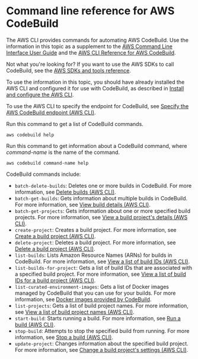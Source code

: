 # Command line reference for AWS CodeBuild<a name="cmd-ref"></a>

The AWS CLI provides commands for automating AWS CodeBuild\. Use the information in this topic as a supplement to the [AWS Command Line Interface User Guide](https://docs.aws.amazon.com/cli/latest/userguide/) and the [AWS CLI Reference for AWS CodeBuild](https://docs.aws.amazon.com/cli/latest/reference/codebuild/)\.

Not what you're looking for? If you want to use the AWS SDKs to call CodeBuild, see the [AWS SDKs and tools reference](sdk-ref.md)\.

To use the information in this topic, you should have already installed the AWS CLI and configured it for use with CodeBuild, as described in [Install and configure the AWS CLI](setting-up.md#setting-up-cli)\.

 To use the AWS CLI to specify the endpoint for CodeBuild, see [Specify the AWS CodeBuild endpoint \(AWS CLI\)](endpoint-specify.md#endpoint-specify-cli)\. 

Run this command to get a list of CodeBuild commands\.

```
aws codebuild help
```

Run this command to get information about a CodeBuild command, where *command\-name* is the name of the command\.

```
aws codebuild command-name help
```

CodeBuild commands include:
+ `batch-delete-builds`: Deletes one or more builds in CodeBuild\. For more information, see [Delete builds \(AWS CLI\)](delete-builds.md#delete-builds-cli)\.
+ `batch-get-builds`: Gets information about multiple builds in CodeBuild\. For more information, see [View build details \(AWS CLI\)](view-build-details.md#view-build-details-cli)\.
+ `batch-get-projects`: Gets information about one or more specified build projects\. For more information, see [View a build project's details \(AWS CLI\)](view-project-details.md#view-project-details-cli)\.
+ `create-project`: Creates a build project\. For more information, see [Create a build project \(AWS CLI\)](create-project-cli.md)\.
+ `delete-project`: Deletes a build project\. For more information, see [Delete a build project \(AWS CLI\)](delete-project.md#delete-project-cli)\.
+ `list-builds`: Lists Amazon Resource Names \(ARNs\) for builds in CodeBuild\. For more information, see [View a list of build IDs \(AWS CLI\)](view-build-list.md#view-build-list-cli)\.
+ `list-builds-for-project`: Gets a list of build IDs that are associated with a specified build project\. For more information, see [View a list of build IDs for a build project \(AWS CLI\)](view-builds-for-project.md#view-builds-for-project-cli)\.
+ `list-curated-environment-images`: Gets a list of Docker images managed by CodeBuild that you can use for your builds\. For more information, see [Docker images provided by CodeBuild](build-env-ref-available.md)\.
+ `list-projects`: Gets a list of build project names\. For more information, see [View a list of build project names \(AWS CLI\)](view-project-list.md#view-project-list-cli)\.
+ `start-build`: Starts running a build\. For more information, see [Run a build \(AWS CLI\)](run-build-cli.md)\.
+ `stop-build`: Attempts to stop the specified build from running\. For more information, see [Stop a build \(AWS CLI\)](stop-build.md#stop-build-cli)\.
+ `update-project`: Changes information about the specified build project\. For more information, see [Change a build project's settings \(AWS CLI\)](change-project.md#change-project-cli)\.